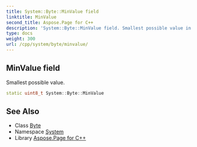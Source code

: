 ```yaml
---
title: System::Byte::MinValue field
linktitle: MinValue
second_title: Aspose.Page for C++
description: 'System::Byte::MinValue field. Smallest possible value in C++.'
type: docs
weight: 300
url: /cpp/system/byte/minvalue/
---
```

## MinValue field


Smallest possible value.

```cpp
static uint8_t System::Byte::MinValue
```

## See Also

* Class [Byte](../)
* Namespace [System](../../)
* Library [Aspose.Page for C++](../../../)
